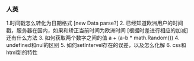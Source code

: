 ### 人英
1.时间戳怎么转化为日期格式
 [new Data parse?]
2. 已经知道欧洲用户的时间戳，服务器在国内，如果和矫正当前时间为欧洲时间
[根据时差进行相应的加减]
还有什么方法
3. 如何获取两个数字之间的值
a + (a-b * math.Random())
4. undefined和nul的区别
5. 如何setIntervel存在的误差，以及怎么化解
6. css和html新的特性

